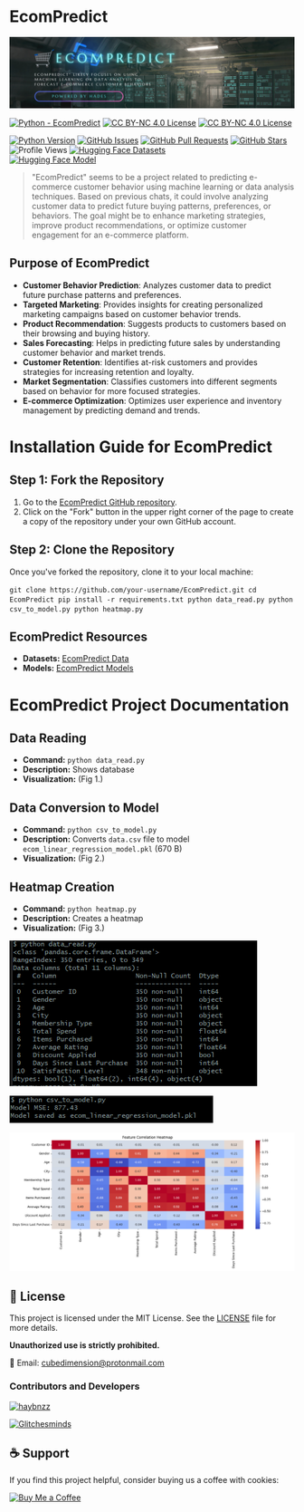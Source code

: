 # EcomPredict

![EcomPredict Logo](https://raw.githubusercontent.com/haybnzz/EcomPredict/refs/heads/main/images/EcomPredict.png)

[![Python - EcomPredict](https://img.shields.io/static/v1?label=Python&message=EcomPredict&style=for-the-badge&logo=python&logoSize=auto&labelColor=4B4453&color=FF6F61)](https://github.com/haybnzz/EcomPredict)
[![CC BY-NC 4.0 License](https://img.shields.io/static/v1?label=License&message=CC%20BY-NC%204.0&style=for-the-badge&logo=creative-commons&logoSize=auto&labelColor=4B4453&color=FFD166)](https://github.com/haybnzz/EmoSense/blob/main/LICENSE)
[![CC BY-NC 4.0 License](https://img.shields.io/static/v1?label=License&message=CC%20BY-NC%204.0&style=for-the-badge&logo=creative-commons&logoSize=auto&labelColor=4B4453&color=FFD166)](https://github.com/haybnzz/EmoSense/blob/main/LICENSE)

[![Python Version](https://img.shields.io/static/v1?label=Python&message=3.6%2B&style=for-the-badge&logo=python&logoSize=auto&labelColor=4B4453&color=06D6A0)](https://www.python.org/downloads/)
[![GitHub Issues](https://img.shields.io/github/issues/haybnzz/EcomPredict?style=for-the-badge&logo=github&logoSize=auto&labelColor=4B4453&color=118AB2)](https://github.com/haybnzz/EcomPredict/issues)
[![GitHub Pull Requests](https://img.shields.io/github/issues-pr/haybnzz/EcomPredict?style=for-the-badge&logo=github&logoSize=auto&labelColor=4B4453&color=073B4C)](https://github.com/haybnzz/EcomPredict/pulls)
[![GitHub Stars](https://img.shields.io/github/stars/haybnzz/EcomPredict?style=for-the-badge&logo=github&logoSize=auto&labelColor=4B4453&color=EF476F)](https://github.com/haybnzz/EcomPredict/stargazers)
![Profile Views](https://komarev.com/ghpvc/?username=haybnzz&style=for-the-badge&logo=github&logoSize=auto&labelColor=4B4453&color=FFD166)
[![Hugging Face Datasets](https://img.shields.io/badge/HuggingFace-Datasets-FFB000?style=for-the-badge&logo=huggingface&logoColor=white)](https://huggingface.co/datasets/haydenbanz/EcomPredict-data)  
[![Hugging Face Model](https://img.shields.io/badge/HuggingFace-Model-19A974?style=for-the-badge&logo=huggingface&logoColor=white)](https://huggingface.co/haydenbanz/EcomPredict)


>"EcomPredict" seems to be a project related to predicting e-commerce customer behavior using machine learning or data analysis techniques. Based on previous chats, it could involve analyzing customer data to predict future buying patterns, preferences, or behaviors. The goal might be to enhance marketing strategies, improve product recommendations, or optimize customer engagement for an e-commerce platform.


## Purpose of EcomPredict

- **Customer Behavior Prediction**: Analyzes customer data to predict future purchase patterns and preferences.
- **Targeted Marketing**: Provides insights for creating personalized marketing campaigns based on customer behavior trends.
- **Product Recommendation**: Suggests products to customers based on their browsing and buying history.
- **Sales Forecasting**: Helps in predicting future sales by understanding customer behavior and market trends.
- **Customer Retention**: Identifies at-risk customers and provides strategies for increasing retention and loyalty.
- **Market Segmentation**: Classifies customers into different segments based on behavior for more focused strategies.
- **E-commerce Optimization**: Optimizes user experience and inventory management by predicting demand and trends.

# Installation Guide for EcomPredict

## Step 1: Fork the Repository 
1. Go to the [EcomPredict GitHub repository](https://github.com/haybnzz/EcomPredict).
2. Click on the "Fork" button in the upper right corner of the page to create a copy of the repository under your own GitHub account.

## Step 2: Clone the Repository
Once you've forked the repository, clone it to your local machine:

`git clone https://github.com/your-username/EcomPredict.git
cd EcomPredict
pip install -r requirements.txt
python data_read.py
python csv_to_model.py
python heatmap.py`

## EcomPredict Resources

- **Datasets:** [EcomPredict Data](https://huggingface.co/datasets/haydenbanz/EcomPredict-data)
- **Models:** [EcomPredict Models](https://huggingface.co/haydenbanz/EcomPredict/tree/main)

# EcomPredict Project Documentation

## Data Reading
- **Command:** `python data_read.py`
- **Description:** Shows database
- **Visualization:** (Fig 1.)

## Data Conversion to Model
- **Command:** `python csv_to_model.py`
- **Description:** Converts `data.csv` file to model `ecom_linear_regression_model.pkl` (670 B)
- **Visualization:** (Fig 2.)

## Heatmap Creation
- **Command:** `python heatmap.py`
- **Description:** Creates a heatmap
- **Visualization:** (Fig 3.)

![Database View](https://raw.githubusercontent.com/haybnzz/EcomPredict/refs/heads/main/images/data_read.png)

![CSV to Model](https://raw.githubusercontent.com/haybnzz/EcomPredict/refs/heads/main/images/csv_to_model.png)

![Heatmap](https://raw.githubusercontent.com/haybnzz/EcomPredict/refs/heads/main/images/hetamap.png)





## 📜 License

This project is licensed under the MIT License. See the [LICENSE](LICENSE) file for more details.

**Unauthorized use is strictly prohibited.**

📧 Email: cubedimension@protonmail.com  



### Contributors and Developers

[<img src="https://avatars.githubusercontent.com/u/67865621?s=64&v=4" width="64" height="64" alt="haybnzz">](https://github.com/haybnzz)  

[<img src="https://avatars.githubusercontent.com/u/144106684?s=64&v=4" width="64" height="64" alt="Glitchesminds">](https://github.com/Glitchesminds)

## ☕ Support

If you find this project helpful, consider buying us a coffee with cookies:

[![Buy Me a Coffee](https://img.shields.io/badge/Buy%20Me%20a%20Coffee-%23FFDD00?style=for-the-badge&logo=ko-fi&logoColor=white)](https://ko-fi.com/codeglitch)
